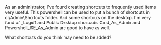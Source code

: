 As an administrator, I've found creating shortcuts to frequently used items very useful.  This powershell can be used to put a bunch of shortcuts in c:\Admin\Shortcuts folder.
And some shortcuts on the desktop.  I'm very fond of _Logoff and Public Desktop shortcuts.  Cmd_As_Admin and Powershell_ISE_As_Admin are good to have as well.

What shortcuts do you think may need to be added?
